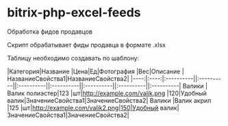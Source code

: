 # bitrix-php-excel-feeds
Обработка фидов продавцов

Скрипт обрабатывает фиды продавца в формате .xlsx

Таблицу необходимо создавать по шаблону:

|Категория|Название       |Цена|Ед|Фотография                   |Вес|Описание     |НазваниеСвойства1|НазваниеСвойства2|
|----:|:----:|:----------||:----------||:----------||:----------||:----------||:----------||:----------|
Валики   |Валик полиэстер|123 |шт|http://example.com/valik.png |120|Удобный валик|ЗначениеСвойства1|ЗначениеСвойства2|
Валики   |Валик акрил    |125 |шт|http://example.com/valik2.png|150|Удобный валик|ЗначениеСвойства1|ЗначениеСвойства2|
